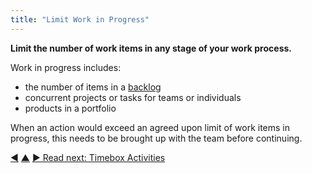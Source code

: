 ```yaml
---
title: "Limit Work in Progress"
---
```



**Limit the number of work items in any stage of your work process.**

Work in progress includes:

-   the number of items in a <a href="#" class="tooltip" title="Backlog: A list of (often prioritized) uncompleted work items (deliverables), or drivers that need to be addressed.">backlog</a>
-   concurrent projects or tasks for teams or individuals
-   products in a portfolio

When an action would exceed an agreed upon limit of work items in progress, this needs to be brought up with the team before continuing.



<div class="bottom-nav">
<a href="pull-system-for-work.html" title="Back to: Pull-System For Work">◀</a> <a href="organizing-work.html" title="Up: Organizing Work">▲</a> <a href="timebox-activities.html" title="Read next: Timebox Activities">▶ Read next: Timebox Activities</a>
</div>


<script type="text/javascript">
Mousetrap.bind('g n', function() {
    window.location.href = 'timebox-activities.html';
    return false;
});
</script>

